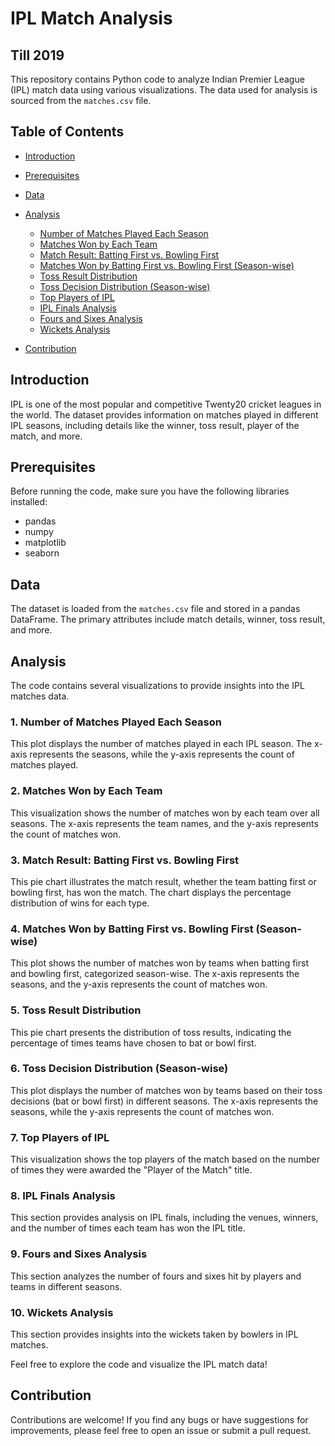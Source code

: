 # IPL Match Analysis 
## Till 2019

This repository contains Python code to analyze Indian Premier League (IPL) match data using various visualizations. The data used for analysis is sourced from the `matches.csv` file.

## Table of Contents
- [Introduction](#introduction)
- [Prerequisites](#prerequisites)
- [Data](#data)
- [Analysis](#analysis)
  - [Number of Matches Played Each Season](#1-number-of-matches-played-each-season)
  - [Matches Won by Each Team](#2-matches-won-by-each-team)
  - [Match Result: Batting First vs. Bowling First](#3-match-result-batting-first-vs-bowling-first)
  - [Matches Won by Batting First vs. Bowling First (Season-wise)](#4-matches-won-by-batting-first-vs-bowling-first-season-wise)
  - [Toss Result Distribution](#5-toss-result-distribution)
  - [Toss Decision Distribution (Season-wise)](#6-toss-decision-distribution-season-wise)
  - [Top Players of IPL](#7-top-players-of-ipl)
  - [IPL Finals Analysis](#8-ipl-finals-analysis)
  - [Fours and Sixes Analysis](#9-fours-and-sixes-analysis)
  - [Wickets Analysis](#10-wickets-analysis)
  
- [Contribution](#contribution)
## Introduction
IPL is one of the most popular and competitive Twenty20 cricket leagues in the world. The dataset provides information on matches played in different IPL seasons, including details like the winner, toss result, player of the match, and more.

## Prerequisites
Before running the code, make sure you have the following libraries installed:
- pandas
- numpy
- matplotlib
- seaborn

## Data
The dataset is loaded from the `matches.csv` file and stored in a pandas DataFrame. The primary attributes include match details, winner, toss result, and more.

## Analysis
The code contains several visualizations to provide insights into the IPL matches data.

### 1. Number of Matches Played Each Season
This plot displays the number of matches played in each IPL season. The x-axis represents the seasons, while the y-axis represents the count of matches played.

### 2. Matches Won by Each Team
This visualization shows the number of matches won by each team over all seasons. The x-axis represents the team names, and the y-axis represents the count of matches won.

### 3. Match Result: Batting First vs. Bowling First
This pie chart illustrates the match result, whether the team batting first or bowling first, has won the match. The chart displays the percentage distribution of wins for each type.

### 4. Matches Won by Batting First vs. Bowling First (Season-wise)
This plot shows the number of matches won by teams when batting first and bowling first, categorized season-wise. The x-axis represents the seasons, and the y-axis represents the count of matches won.

### 5. Toss Result Distribution
This pie chart presents the distribution of toss results, indicating the percentage of times teams have chosen to bat or bowl first.

### 6. Toss Decision Distribution (Season-wise)
This plot displays the number of matches won by teams based on their toss decisions (bat or bowl first) in different seasons. The x-axis represents the seasons, while the y-axis represents the count of matches won.

### 7. Top Players of IPL
This visualization shows the top players of the match based on the number of times they were awarded the "Player of the Match" title.

### 8. IPL Finals Analysis
This section provides analysis on IPL finals, including the venues, winners, and the number of times each team has won the IPL title.

### 9. Fours and Sixes Analysis
This section analyzes the number of fours and sixes hit by players and teams in different seasons.


### 10. Wickets Analysis
This section provides insights into the wickets taken by bowlers in IPL matches.

Feel free to explore the code and visualize the IPL match data!

## Contribution
Contributions are welcome! If you find any bugs or have suggestions for improvements, please feel free to open an issue or submit a pull request.
